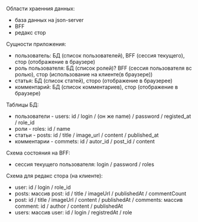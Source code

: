 Области храенния данных:

- база данных на json-server
- BFF
- редакс стор


Сущности приложения:

- пользователь: БД (список пользователей), BFF (сессия текущего), стор (отображение в браузере)
- роль пользователя: БД (список ролей)? BFF (сессия пользователя вс ролью), стор (использование на клиенте(в браузере))
- статья: БД (список статей), сторо (отображение в браузерее)
- комментарий: БД (список комментариев), стор (отображение в браузере)


Таблицы БД:

- пользователи - users: id / login /  (он же name) / password / registed_at / role_id
- роли - roles: id / name
- статьи - posts: id / title / image_url / content / published_at
- комментарии - commets: id / autor_id / post_id / content


Схема состояния на BFF:

- сессия текущего пользователя: login / password / roles


Схема для редакс стора (на клиенте):

- user: id / login / role_id
- posts: массив post: id / title / imageUrl / publishedAt / commentCount
- post: id / title / imageUrl / content / publishedAt / comments: массив comment: id / author / content / publishedAt
- users:  массив user: id / login / registredAt / role
